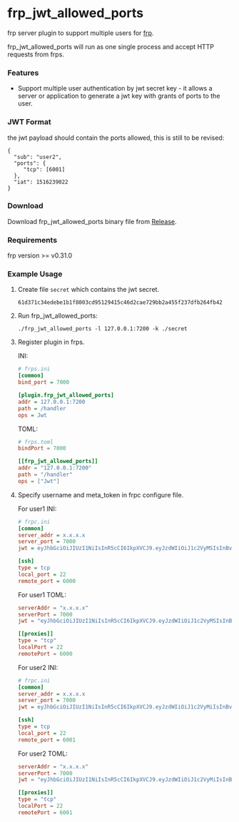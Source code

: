 # frp_jwt_allowed_ports


frp server plugin to support multiple users for [frp](https://github.com/fatedier/frp).


frp_jwt_allowed_ports will run as one single process and accept HTTP requests from frps.

### Features

* Support multiple user authentication by jwt secret key - it allows a server or application to generate a jwt key with grants of ports to the user.

### JWT Format

the jwt payload should contain the ports allowed, this is still to be revised:
    
    {
      "sub": "user2",
      "ports": {
         "tcp": [6001]
      },
      "iat": 1516239022
    }

### Download

Download frp_jwt_allowed_ports binary file from [Release](https://github.com/cryguy/frp_jwt_allowed_ports/releases).

### Requirements

frp version >= v0.31.0

### Example Usage

1. Create file `secret` which contains the jwt secret.

    ``` EXAMPLE ONLY! PLEASE CHANGE!
    61d371c34edebe1b1f8003cd95129415c46d2cae729bb2a455f237dfb264fb42
    ```

2. Run frp_jwt_allowed_ports:

    `./frp_jwt_allowed_ports -l 127.0.0.1:7200 -k ./secret`

3. Register plugin in frps.

   INI:

    ```ini
    # frps.ini
    [common]
    bind_port = 7000

    [plugin.frp_jwt_allowed_ports]
    addr = 127.0.0.1:7200
    path = /handler
    ops = Jwt
    ```

    TOML:

    ```toml
    # frps.toml
    bindPort = 7000

    [[frp_jwt_allowed_ports]]
    addr = "127.0.0.1:7200"
    path = "/handler"
    ops = ["Jwt"]
    ```

4. Specify username and meta_token in frpc configure file.

    For user1 INI:

    ```ini
    # frpc.ini
    [common]
    server_addr = x.x.x.x
    server_port = 7000
    jwt = eyJhbGciOiJIUzI1NiIsInR5cCI6IkpXVCJ9.eyJzdWIiOiJ1c2VyMSIsInBvcnRzIjp7InRjcCI6WzYwMDBdfSwiaWF0IjoxNTE2MjM5MDIyfQ.WVRo6Upcw71pQZHGHnAPRVVz5BXZk3l2kWy252Q5YJ8

    [ssh]
    type = tcp
    local_port = 22
    remote_port = 6000
    ```

    For user1 TOML:

    ```toml
    serverAddr = "x.x.x.x"
    serverPort = 7000
    jwt = "eyJhbGciOiJIUzI1NiIsInR5cCI6IkpXVCJ9.eyJzdWIiOiJ1c2VyMSIsInBvcnRzIjp7InRjcCI6WzYwMDBdfSwiaWF0IjoxNTE2MjM5MDIyfQ.WVRo6Upcw71pQZHGHnAPRVVz5BXZk3l2kWy252Q5YJ8"

    [[proxies]]
    type = "tcp"
    localPort = 22
    remotePort = 6000
    ```

    For user2 INI:

    ```ini
    # frpc.ini
    [common]
    server_addr = x.x.x.x
    server_port = 7000
    jwt = eyJhbGciOiJIUzI1NiIsInR5cCI6IkpXVCJ9.eyJzdWIiOiJ1c2VyMiIsInBvcnRzIjp7InRjcCI6WzYwMDFdfSwiaWF0IjoxNTE2MjM5MDIyfQ.jp2jka_m7MMtfhKJDbUtKRJ8lCe01S2seHSOBu08s5o

    [ssh]
    type = tcp
    local_port = 22
    remote_port = 6001
    ```

    For user2 TOML:

    ```toml
    serverAddr = "x.x.x.x"
    serverPort = 7000
    jwt = "eyJhbGciOiJIUzI1NiIsInR5cCI6IkpXVCJ9.eyJzdWIiOiJ1c2VyMiIsInBvcnRzIjp7InRjcCI6WzYwMDFdfSwiaWF0IjoxNTE2MjM5MDIyfQ.jp2jka_m7MMtfhKJDbUtKRJ8lCe01S2seHSOBu08s5o"

    [[proxies]]
    type = "tcp"
    localPort = 22
    remotePort = 6001
    ```


